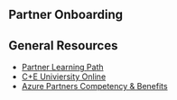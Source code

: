 ## Partner Onboarding 

## General Resources

* [Partner Learning Path](https://mspartnerlp.partner.microsoft.com/LearningPath/LearningPath/DLPaths?trackId=1621&rowId=2201)
* [C+E Univiersity Online](https://mooc.msregistration.com/Content/Courses.aspx)
* [Azure Partners Competency & Benefits](https://partner.microsoft.com/en-us/membership/cloud-platform-competency)
